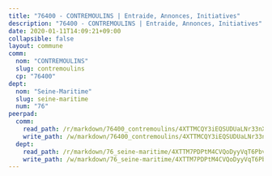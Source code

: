 ```yaml
---
title: "76400 - CONTREMOULINS | Entraide, Annonces, Initiatives"
description: "76400 - CONTREMOULINS | Entraide, Annonces, Initiatives"
date: 2020-01-11T14:09:21+09:00
collapsible: false
layout: commune
comm:
  nom: "CONTREMOULINS"
  slug: contremoulins
  cp: "76400"
dept:
  nom: "Seine-Maritime"
  slug: seine-maritime
  num: "76"
peerpad:
  comm:
    read_path: /r/markdown/76400_contremoulins/4XTTMCQY3iEQSUDUaLNr33nXHv5XpRTjG18YUij5WbaFkkbz4
    write_path: /w/markdown/76400_contremoulins/4XTTMCQY3iEQSUDUaLNr33nXHv5XpRTjG18YUij5WbaFkkbz4-K3TgUpVDCJvgSnRwJU445t5irkjqo3FbjWAfXenfqeLuD5m3V31xbFZGvWG1LaC64E3KmbEbeMs4xLRt3Nf122GFUSjzfRQuCScmBZeB2JPDfmWMEYQz7vtzkMXoxEbhrzYfRq5v
  dept:
    read_path: /r/markdown/76_seine-maritime/4XTTM7PDPtM4CVQoDyyVqT6Pbvj1SVtndpXJdTDsc7xwdMTdt
    write_path: /w/markdown/76_seine-maritime/4XTTM7PDPtM4CVQoDyyVqT6Pbvj1SVtndpXJdTDsc7xwdMTdt-K3TgUmo7Qwp8ZQz8qKFjC8WCY27ypEpX2c8BXeSV9rrPY1zRZn2SrYwkBXF8VnHkcepiXsccFfKHYuT2JNgSMXxLRaUGRu6o5B3BB15nZxEho97cTz3yC4eRTX4hZM1hcyAZrn8r
---
```


